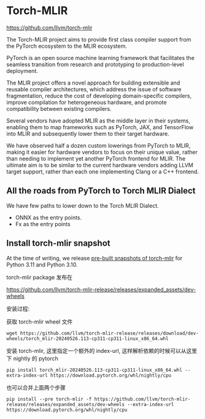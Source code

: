 # Torch-MLIR

https://github.com/llvm/torch-mlir

The Torch-MLIR project aims to provide first class compiler support from the PyTorch ecosystem to the MLIR ecosystem.

PyTorch is an open source machine learning framework that facilitates the seamless transition from research and prototyping to production-level deployment.

The MLIR project offers a novel approach for building extensible and reusable compiler architectures, which address the issue of software fragmentation, reduce the cost of developing domain-specific compilers, improve compilation for heterogeneous hardware, and promote compatibility between existing compilers.

Several vendors have adopted MLIR as the middle layer in their systems, enabling them to map frameworks such as PyTorch, JAX, and TensorFlow into MLIR and subsequently lower them to their target hardware.

We have observed half a dozen custom lowerings from PyTorch to MLIR, making it easier for hardware vendors to focus on their unique value, rather than needing to implement yet another PyTorch frontend for MLIR. The ultimate aim is to be similar to the current hardware vendors adding LLVM target support, rather than each one implementing Clang or a C++ frontend.

## All the roads from PyTorch to Torch MLIR Dialect

We have few paths to lower down to the Torch MLIR Dialect.
- ONNX as the entry points.
- Fx as the entry points

## Install torch-mlir snapshot

At the time of writing, we release [pre-built snapshots of torch-mlir](https://github.com/llvm/torch-mlir-release) for Python 3.11 and Python 3.10.

torch-mlir package 发布在

https://github.com/llvm/torch-mlir-release/releases/expanded_assets/dev-wheels


安装过程:

获取 torch-mlir wheel 文件

```
wget https://github.com/llvm/torch-mlir-release/releases/download/dev-wheels/torch_mlir-20240526.113-cp311-cp311-linux_x86_64.whl
```

安装 torch-mlir, 这里指定一个额外的 index-url, 这样解析依赖的时候可以从这里下 nightly 的 pytorch

```
pip install torch_mlir-20240526.113-cp311-cp311-linux_x86_64.whl --extra-index-url https://download.pytorch.org/whl/nightly/cpu
```

也可以合并上面两个步骤

```
pip install --pre torch-mlir -f https://github.com/llvm/torch-mlir-release/releases/expanded_assets/dev-wheels --extra-index-url https://download.pytorch.org/whl/nightly/cpu
```

